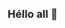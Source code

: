 ## Héllo all 👋

<!--

**Here are some ideas to get you started:**

🙋‍♀️ A short introduction - OpenSource Hack&Code
🌈 Contribution guidelines - CyberSecurity experienced, free as in free beer, OpenSource hack and code, long time code contributor, in respect of human rights.
👩‍💻 Useful resources - So, Enjoy, use it at your own risks, or made it better by yourself.
🍿 Fun facts - Stay tuned for more (or do it yourself...) :sunglasses:
🧙 Remember, you can do mighty things with the power of [Markdown](https://docs.github.com/github/writing-on-github/getting-started-with-writing-and-formatting-on-github/basic-writing-and-formatting-syntax)
-->
